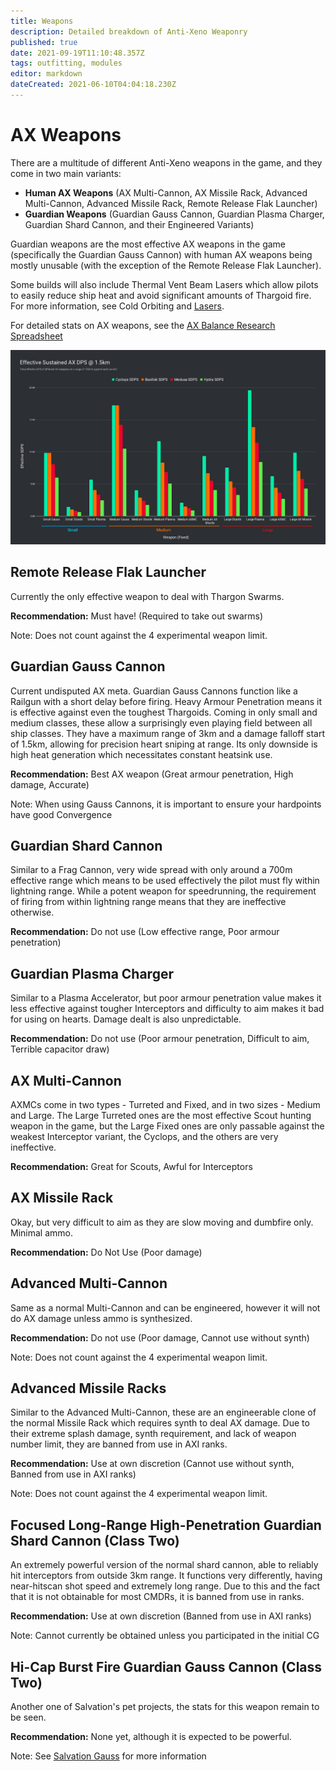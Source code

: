 ```yaml
---
title: Weapons
description: Detailed breakdown of Anti-Xeno Weaponry
published: true
date: 2021-09-19T11:10:48.357Z
tags: outfitting, modules
editor: markdown
dateCreated: 2021-06-10T04:04:18.230Z
---
```


# AX Weapons
There are a multitude of different Anti-Xeno weapons in the game, and they come in two main variants:

- **Human AX Weapons** (AX Multi-Cannon, AX Missile Rack, Advanced Multi-Cannon, Advanced Missile Rack, Remote Release Flak Launcher)
- **Guardian Weapons** (Guardian Gauss Cannon, Guardian Plasma Charger, Guardian Shard Cannon, and their Engineered Variants)

Guardian weapons are the most effective AX weapons in the game (specifically the Guardian Gauss Cannon) with human AX weapons being mostly unusable (with the exception of the Remote Release Flak Launcher).

Some builds will also include Thermal Vent Beam Lasers which allow pilots to easily reduce ship heat and avoid significant amounts of Thargoid fire. For more information, see Cold Orbiting and [Lasers](/en/lasers).

For detailed stats on AX weapons, see the [AX Balance Research Spreadsheet](https://docs.google.com/spreadsheets/d/1kNZwBn16nYcrqpaua08VQb_ea3PF9SYcO-1IWivPZsA/edit#gid=1860633931)

![weaponsgraph.png](/img/weaponsgraph.png)

## Remote Release Flak Launcher

Currently the only effective weapon to deal with Thargon Swarms.

**Recommendation:** Must have! (Required to take out swarms)

Note: Does not count against the 4 experimental weapon limit.

## Guardian Gauss Cannon

Current undisputed AX meta. Guardian Gauss Cannons function like a Railgun with a short delay before firing. Heavy Armour Penetration means it is effective against even the toughest Thargoids. Coming in only small and medium classes, these allow a surprisingly even playing field between all ship classes. They have a maximum range of 3km and a damage falloff start of 1.5km, allowing for precision heart sniping at range. Its only downside is high heat generation which necessitates constant heatsink use.

**Recommendation:** Best AX weapon (Great armour penetration, High damage, Accurate)

Note: When using Gauss Cannons, it is important to ensure your hardpoints have good Convergence

## Guardian Shard Cannon

Similar to a Frag Cannon, very wide spread with only around a 700m effective range which means to be used effectively the pilot must fly within lightning range. While a potent weapon for speedrunning, the requirement of firing from within lightning range means that they are ineffective otherwise.

**Recommendation:** Do not use (Low effective range, Poor armour penetration)

## Guardian Plasma Charger

Similar to a Plasma Accelerator, but poor armour penetration value makes it less effective against tougher Interceptors and difficulty to aim makes it bad for using on hearts. Damage dealt is also unpredictable.

**Recommendation:** Do not use (Poor armour penetration, Difficult to aim, Terrible capacitor draw)

## AX Multi-Cannon

AXMCs come in two types - Turreted and Fixed, and in two sizes - Medium and Large. The Large Turreted ones are the most effective Scout hunting weapon in the game, but the Large Fixed ones are only passable against the weakest Interceptor variant, the Cyclops, and the others are very ineffective.

**Recommendation:** Great for Scouts, Awful for Interceptors

## AX Missile Rack

Okay, but very difficult to aim as they are slow moving and dumbfire only. Minimal ammo.

**Recommendation:** Do Not Use (Poor damage)

## Advanced Multi-Cannon

Same as a normal Multi-Cannon and can be engineered, however it will not do AX damage unless ammo is synthesized.

**Recommendation:** Do not use (Poor damage, Cannot use without synth)

Note: Does not count against the 4 experimental weapon limit.

## Advanced Missile Racks

Similar to the Advanced Multi-Cannon, these are an engineerable clone of the normal Missile Rack which requires synth to deal AX damage. Due to their extreme splash damage, synth requirement, and lack of weapon number limit, they are banned from use in AXI ranks. 

**Recommendation:** Use at own discretion (Cannot use without synth, Banned from use in AXI ranks)

Note: Does not count against the 4 experimental weapon limit.

## Focused Long-Range High-Penetration Guardian Shard Cannon (Class Two)

An extremely powerful version of the normal shard cannon, able to reliably hit interceptors from outside 3km range. It functions very differently, having near-hitscan shot speed and extremely long range. Due to this and the fact that it is not obtainable for most CMDRs, it is banned from use in ranks.

**Recommendation:** Use at own discretion (Banned from use in AXI ranks)

Note: Cannot currently be obtained unless you participated in the initial CG

## Hi-Cap Burst Fire Guardian Gauss Cannon (Class Two)

Another one of Salvation's pet projects, the stats for this weapon remain to be seen.

**Recommendation:** None yet, although it is expected to be powerful.

Note: See [Salvation Gauss](https://wiki.antixenoinitiative.com/es/salvation-gauss) for more information
